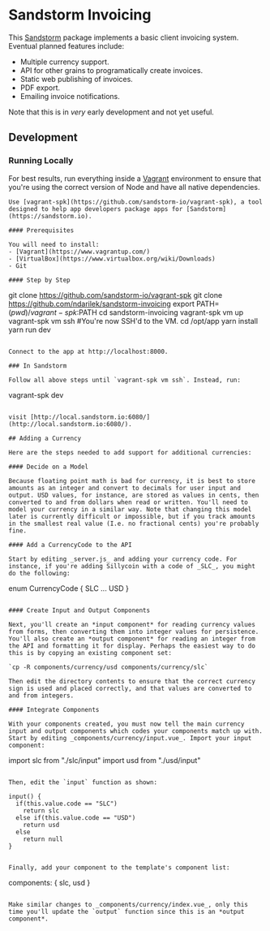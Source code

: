 # Sandstorm Invoicing

This [Sandstorm](https://sandstorm.io) package implements a basic client invoicing system. Eventual planned features include:

 * Multiple currency support.
 * API for other grains to programatically create invoices.
 * Static web publishing of invoices.
 * PDF export.
 * Emailing invoice notifications.

Note that this is in *very* early development and not yet useful.

## Development

### Running Locally

For best results, run everything inside a [Vagrant](https://vagrantup.com) environment to ensure that you're using the correct version of Node and have all native dependencies.

```
Use [vagrant-spk](https://github.com/sandstorm-io/vagrant-spk), a tool designed to help app developers package apps for [Sandstorm](https://sandstorm.io).

#### Prerequisites

You will need to install:
- [Vagrant](https://www.vagrantup.com/)
- [VirtualBox](https://www.virtualbox.org/wiki/Downloads)
- Git

#### Step by Step

```
git clone https://github.com/sandstorm-io/vagrant-spk
git clone https://github.com/ndarilek/sandstorm-invoicing
export PATH=$(pwd)/vagrant-spk:$PATH
cd sandstorm-invoicing
vagrant-spk vm up
vagrant-spk vm ssh #You're now SSH'd to the VM.
cd /opt/app
yarn install
yarn run dev
```

Connect to the app at http://localhost:8000.

### In Sandstorm

Follow all above steps until `vagrant-spk vm ssh`. Instead, run:

```
vagrant-spk dev
```

visit [http://local.sandstorm.io:6080/](http://local.sandstorm.io:6080/).

## Adding a Currency

Here are the steps needed to add support for additional currencies:

#### Decide on a Model

Because floating point math is bad for currency, it is best to store amounts as an integer and convert to decimals for user input and output. USD values, for instance, are stored as values in cents, then converted to and from dollars when read or written. You'll need to model your currency in a similar way. Note that changing this model later is currently difficult or impossible, but if you track amounts in the smallest real value (I.e. no fractional cents) you're probably fine.

#### Add a CurrencyCode to the API

Start by editing _server.js_ and adding your currency code. For instance, if you're adding Sillycoin with a code of _SLC_, you might do the following:

```
enum CurrencyCode {
  SLC
  ...
  USD
}
```

#### Create Input and Output Components

Next, you'll create an *input component* for reading currency values from forms, then converting them into integer values for persistence. You'll also create an *output component* for reading an integer from the API and formatting it for display. Perhaps the easiest way to do this is by copying an existing component set:

`cp -R components/currency/usd components/currency/slc`

Then edit the directory contents to ensure that the correct currency sign is used and placed correctly, and that values are converted to and from integers.

#### Integrate Components

With your components created, you must now tell the main currency input and output components which codes your components match up with. Start by editing _components/currency/input.vue_. Import your input component:

```
import slc from "./slc/input"
import usd from "./usd/input"
```

Then, edit the `input` function as shown:

```
    input() {
      if(this.value.code == "SLC")
        return slc
      else if(this.value.code == "USD")
        return usd
      else
        return null
    }
```

Finally, add your component to the template's component list:

```
  components: {
    slc,
    usd
  }
```

Make similar changes to _components/currency/index.vue_, only this time you'll update the `output` function since this is an *output component*.
